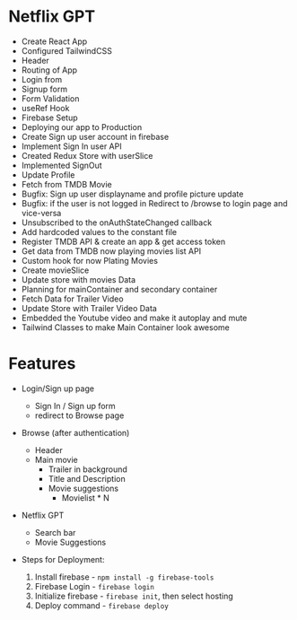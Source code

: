 # Netflix GPT

- Create React App
- Configured TailwindCSS
- Header
- Routing of App
- Login from
- Signup form
- Form Validation
- useRef Hook
- Firebase Setup
- Deploying our app to Production
- Create Sign up user account in firebase 
- Implement Sign In user API
- Created Redux Store with userSlice
- Implemented SignOut
- Update Profile
- Fetch from TMDB Movie
- Bugfix: Sign up user displayname and profile picture update 
- Bugfix: if the user is not logged in Redirect to /browse to login page and vice-versa
- Unsubscribed to the onAuthStateChanged callback
- Add hardcoded values to the constant file
- Register TMDB API & create an app & get access token
- Get data from TMDB now playing movies list API
- Custom hook for now Plating Movies
- Create movieSlice
- Update store with movies Data
- Planning for mainContainer and secondary container
- Fetch Data for Trailer Video
- Update Store with Trailer Video Data
- Embedded the Youtube video and make it autoplay and mute
- Tailwind Classes to make Main Container look awesome




# Features
- Login/Sign up page
    - Sign In / Sign up form
    - redirect to Browse page
- Browse (after authentication)
    - Header
    - Main movie
        - Trailer in background
        - Title and Description
        - Movie suggestions
            - Movielist * N

- Netflix GPT 
    - Search bar
    - Movie Suggestions    

- Steps for Deployment:
    1. Install firebase - `npm install -g firebase-tools`
    2. Firebase Login - `firebase login`
    3. Initialize firebase - `firebase init`, then select hosting
    4. Deploy command - `firebase deploy`         